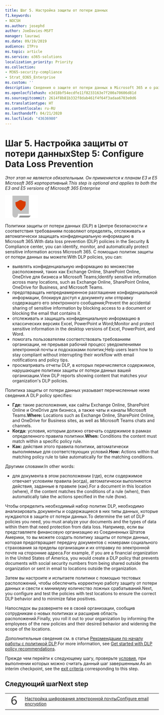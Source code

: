 ```yaml
---
title: Шаг 5. Настройка защиты от потери данных
f1.keywords:
- NOCSH
ms.author: josephd
author: JoeDavies-MSFT
manager: laurawi
ms.date: 09/19/2019
audience: ITPro
ms.topic: article
ms.service: o365-solutions
localization_priority: Priority
ms.collection:
- M365-security-compliance
- Strat_O365_Enterprise
ms.custom: ''
description: Сведения о защите от потери данных в Microsoft 365 и о развертывании этой защиты.
ms.openlocfilehash: e3d18bf54ecdfe11f8233163e7f200a70606d81d
ms.sourcegitcommit: 2614f8b81b332f8dab461f4f64f3adaa6703e0d6
ms.translationtype: HT
ms.contentlocale: ru-RU
ms.lasthandoff: 04/21/2020
ms.locfileid: "43636980"
---
```

# <a name="step-5-configure-data-loss-prevention"></a><span data-ttu-id="ec0a6-103">Шаг 5. Настройка защиты от потери данных</span><span class="sxs-lookup"><span data-stu-id="ec0a6-103">Step 5: Configure Data Loss Prevention</span></span>

<span data-ttu-id="ec0a6-104">*Этот этап не является обязательным. Он применяется к планам E3 и E5 Microsoft 365 корпоративный.*</span><span class="sxs-lookup"><span data-stu-id="ec0a6-104">*This step is optional and applies to both the E3 and E5 versions of Microsoft 365 Enterprise*</span></span>

![Этап 6. Защита данных](../media/deploy-foundation-infrastructure/infoprotection_icon-small.png)

<span data-ttu-id="ec0a6-106">Политики защиты от потери данных (DLP) в Центре безопасности и соответствия требованиям позволяют определять, отслеживать и автоматически защищать конфиденциальную информацию в Microsoft 365.</span><span class="sxs-lookup"><span data-stu-id="ec0a6-106">With data loss prevention (DLP) policies in the Security & Compliance center, you can identify, monitor, and automatically protect sensitive information across Microsoft 365.</span></span> <span data-ttu-id="ec0a6-107">С помощью политик защиты от потери данных вы можете:</span><span class="sxs-lookup"><span data-stu-id="ec0a6-107">With DLP policies, you can:</span></span>

- <span data-ttu-id="ec0a6-108">выявлять конфиденциальную информацию во множестве расположений, таких как Exchange Online, SharePoint Online, OneDrive для бизнеса и Microsoft Teams;</span><span class="sxs-lookup"><span data-stu-id="ec0a6-108">Identify sensitive information across many locations, such as Exchange Online, SharePoint Online, OneDrive for Business, and Microsoft Teams.</span></span>
- <span data-ttu-id="ec0a6-109">предотвращать непреднамеренное разглашение конфиденциальной информации, блокируя доступ к документу или отправку содержащего его электронного сообщения;</span><span class="sxs-lookup"><span data-stu-id="ec0a6-109">Prevent the accidental sharing of sensitive information by blocking access to a document or blocking the email that contains it.</span></span>
- <span data-ttu-id="ec0a6-110">отслеживать и защищать конфиденциальную информацию в классических версиях Excel, PowerPoint и Word;</span><span class="sxs-lookup"><span data-stu-id="ec0a6-110">Monitor and protect sensitive information in the desktop versions of Excel, PowerPoint, and Word.</span></span>
- <span data-ttu-id="ec0a6-111">помогать пользователям соответствовать требованиям организации, не прерывая рабочий процесс уведомлениями электронной почты и подсказками политик;</span><span class="sxs-lookup"><span data-stu-id="ec0a6-111">Help users learn how to stay compliant without interrupting their workflow with email notifications and policy tips.</span></span> 
- <span data-ttu-id="ec0a6-112">просматривать отчеты DLP, в которых перечисляется содержимое, нарушающее политики защиты от потери данных вашей организации.</span><span class="sxs-lookup"><span data-stu-id="ec0a6-112">View DLP reports showing content that matches your organization's DLP policies.</span></span>

<span data-ttu-id="ec0a6-113">Политика защиты от потери данных указывает перечисленные ниже сведения.</span><span class="sxs-lookup"><span data-stu-id="ec0a6-113">A DLP policy specifies:</span></span>

- <span data-ttu-id="ec0a6-114">**Где:** такие расположения, как сайты Exchange Online, SharePoint Online и OneDrive для бизнеса, а также чаты и каналы Microsoft Teams.</span><span class="sxs-lookup"><span data-stu-id="ec0a6-114">**Where:** Locations such as Exchange Online, SharePoint Online, and OneDrive for Business sites, as well as Microsoft Teams chats and channels.</span></span>
- <span data-ttu-id="ec0a6-115">**Когда:** условия, которым должно отвечать содержимое в рамках определенного правила политики.</span><span class="sxs-lookup"><span data-stu-id="ec0a6-115">**When:** Conditions the content must match within a specific policy rule.</span></span>
- <span data-ttu-id="ec0a6-116">**Как:** действия этого правила политики, автоматически выполняемые для соответствующих условий.</span><span class="sxs-lookup"><span data-stu-id="ec0a6-116">**How:** Actions within that matching policy rule to take automatically for the matching conditions.</span></span>

<span data-ttu-id="ec0a6-117">Другими словами:</span><span class="sxs-lookup"><span data-stu-id="ec0a6-117">In other words:</span></span>

- <span data-ttu-id="ec0a6-118">для документа в этом расположении (где), если содержимое отвечает условиям правила (когда), автоматически выполняются действия, заданные в правиле (как).</span><span class="sxs-lookup"><span data-stu-id="ec0a6-118">For a document in this location (where), if the content matches the conditions of a rule (when), then automatically take the actions specified in the rule (how).</span></span>

<span data-ttu-id="ec0a6-119">Чтобы определить необходимый набор политик DLP, необходимо анализировать документы и содержащиеся в них типы данных, которые нуждаются в защите от потери данных.</span><span class="sxs-lookup"><span data-stu-id="ec0a6-119">To determine the set of DLP policies you need, you must analyze your documents and the types of data within them that need protection from data loss.</span></span> <span data-ttu-id="ec0a6-120">Например, если вы представляете финансовую организацию из Соединенных Штатов Америки, то вы можете создать политику защиты от потери данных, которая предотвращает передачу документов с номерами социального страхования за пределы организации и их отправку по электронной почте на сторонние адреса.</span><span class="sxs-lookup"><span data-stu-id="ec0a6-120">For example, if you are a financial organization in the United States of America, you would create a DLP policy that prevents documents with social security numbers from being shared outside the organization or sent in email to locations outside the organization.</span></span>

<span data-ttu-id="ec0a6-121">Затем вы настроите и испытаете политики с помощью тестовых расположений, чтобы обеспечить корректную работу защиту от потери данных и свести к минимуму количество ложных срабатываний.</span><span class="sxs-lookup"><span data-stu-id="ec0a6-121">Next, you configure and test the policies with test locations to ensure the correct DLP behavior and to minimize false positives.</span></span>

<span data-ttu-id="ec0a6-122">Напоследок вы развернете ее в своей организации, сообщив сотрудникам о новых политиках и расширив область расположений.</span><span class="sxs-lookup"><span data-stu-id="ec0a6-122">Finally, you roll it out to your organization by informing the employees of the new policies and their desired behavior and widening the scope of the locations.</span></span>

<span data-ttu-id="ec0a6-123">Дополнительные сведения см. в статье [Рекомендации по началу работы с политикой DLP](https://docs.microsoft.com/office365/securitycompliance/get-started-with-dlp-policy-recommendations).</span><span class="sxs-lookup"><span data-stu-id="ec0a6-123">For more information, see [Get started with DLP policy recommendations](https://docs.microsoft.com/office365/securitycompliance/get-started-with-dlp-policy-recommendations).</span></span>

<span data-ttu-id="ec0a6-124">Прежде чем перейти к следующему шагу, проверьте [условия](infoprotect-exit-criteria.md#crit-infoprotect-step5), при выполнении которых можно считать данный шаг завершенным.</span><span class="sxs-lookup"><span data-stu-id="ec0a6-124">As an interim checkpoint, see the [exit criteria](infoprotect-exit-criteria.md#crit-infoprotect-step5) corresponding to this step.</span></span>

## <a name="next-step"></a><span data-ttu-id="ec0a6-125">Следующий шаг</span><span class="sxs-lookup"><span data-stu-id="ec0a6-125">Next step</span></span>

|||
|:-------|:-----|
|![Шаг 6](../media/stepnumbers/Step6.png)|[<span data-ttu-id="ec0a6-127">Настройка шифрования электронной почты</span><span class="sxs-lookup"><span data-stu-id="ec0a6-127">Configure email encryption</span></span>](infoprotect-email-encryption.md)|


